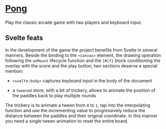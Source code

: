 # [Pong](https://svelte.dev/repl/d874e50ed609488da312886ebd6b8b87?version=3.49.0)

Play the classic arcade game with two players and keyboard input.

## Svelte feats

In the development of the game the project benefits from Svelte in several manners. Beside the binding to the `<canvas>` element, the drawing operation following the `onMount` lifecycle function and the `{#if}` block conditioning the overlay with the score and the play button, two sections deserve a special mention:

- `<svelte:body>` captures keyboard input in the body of the document

- a `tweened` store, with a bit of trickery, allows to animate the position of the paddles back to play multiple rounds

The trickery is to animate a tween from `0` to `1`, tap into the interpolating function and use the incrementing value to progressively reduce the distance between the paddles and their original coordinate. In this manner you need a single tween animation to reset the entire board.
